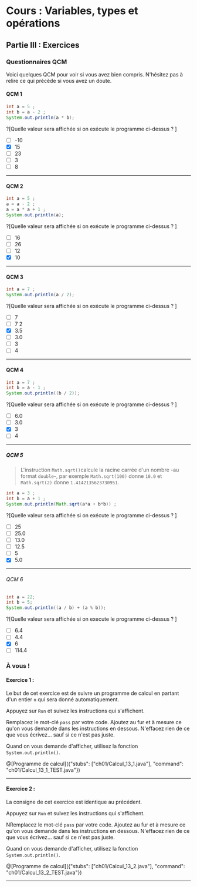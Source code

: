 # Cours : Variables, types et opérations

## Partie III : Exercices
### Questionnaires QCM

Voici quelques QCM pour voir si vous avez bien compris. N'hésitez pas à relire ce qui précède si vous avez un doute.

#### QCM 1
```java
int a = 5 ;
int b = a - 2 ;
System.out.println(a * b);
```  
?[Quelle valeur sera affichée si on exécute le programme ci-dessus ? ]
-[ ] -10
-[x] 15
-[ ] 23
-[ ] 3
-[ ] 8

---

#### QCM 2
```java
int a = 5 ;
a = a - 2 ;
a = a * a + 1 ;
System.out.println(a);
```  
?[Quelle valeur sera affichée si on exécute le programme ci-dessus ? ]
-[ ] 16
-[ ] 26
-[ ] 12
-[x] 10

---

#### QCM 3
```java
int a = 7 ;
System.out.println(a / 2);
```
?[Quelle valeur sera affichée si on exécute le programme ci-dessus ? ]
-[ ] 7
-[ ] 7 2
-[x] 3.5
-[ ] 3.0
-[ ] 3
-[ ] 4

---

#### QCM 4
```java
int a = 7 ;
int b = a - 1 ;
System.out.println((b / 2));
```
?[Quelle valeur sera affichée si on exécute le programme ci-dessus ? ]
-[ ] 6.0
-[ ] 3.0
-[x] 3
-[ ] 4  

---

##### QCM 5
> L'instruction `Math.sqrt()`calcule la racine carrée d'un nombre -au format `double`-, par exemple `Math.sqrt(100)` donne `10.0` et `Math.sqrt(2)` donne `1.4142135623730951`.

```java
int a = 3 ;
int b = a + 1 ;
System.out.println(Math.sqrt(a*a + b*b)) ;
```
?[Quelle valeur sera affichée si on exécute le programme ci-dessus ? ]
-[ ] 25
-[ ] 25.0
-[ ] 13.0
-[ ] 12.5
-[ ] 5
-[x] 5.0

---

###### QCM 6
```java
int a = 22;
int b = 5;
System.out.println((a / b) + (a % b));
```
?[Quelle valeur sera affichée si on execute le programme ci-dessus ? ]
-[ ] 6.4
-[ ] 4.4
-[x] 6
-[ ] 114.4

### À vous !

#### Exercice 1 :

Le but de cet exercice est de suivre un programme de calcul en partant d'un entier `n` qui sera donné automatiquement.

Appuyez sur `Run` et suivez les instructions qui s'affichent.

Remplacez le mot-clé `pass` par votre code.
Ajoutez au fur et à mesure ce qu'on vous demande dans les instructions en dessous.
N'effacez rien de ce que vous écrivez... sauf si ce n'est pas juste.

Quand on vous demande d'afficher, utilisez la fonction `System.out.println()`.

@[Programme de calcul]({"stubs": ["ch01/Calcul_13_1.java"], "command": "ch01/Calcul_13_1_TEST.java"})

---

#### Exercice 2 :

La consigne de cet exercice est identique au précédent.

Appuyez sur `Run` et suivez les instructions qui s'affichent.

NRemplacez le mot-clé `pass` par votre code.
Ajoutez au fur et à mesure ce qu'on vous demande dans les instructions en dessous.
N'effacez rien de ce que vous écrivez... sauf si ce n'est pas juste.

Quand on vous demande d'afficher, utilisez la fonction `System.out.println()`.

@[Programme de calcul]({"stubs": ["ch01/Calcul_13_2.java"], "command": "ch01/Calcul_13_2_TEST.java"})

---
